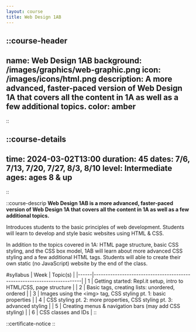 ```yaml
---
layout: course
title: Web Design 1AB
---
```

::course-header
---
name: Web Design 1AB
background: /images/graphics/web-graphic.png
icon: /images/icons/html.png
description: A more advanced, faster-paced version of Web Design 1A that covers all the content in 1A as well as a few additional topics.
color: amber
---
::

::course-details
---
time: 2024-03-02T13:00
duration: 45
dates: 7/6, 7/13, 7/20, 7/27, 8/3, 8/10
level: Intermediate
ages: ages 8 & up
---
::


::course-descrip
**Web Design 1AB is a more advanced, faster-paced version of Web Design 1A that covers all the content in 1A as well as a few additional topics.**

Introduces students to the basic principles of web development. Students will learn to develop and style basic websites using HTML & CSS.

In addition to the topics covered in 1A: HTML page structure, basic CSS styling, and the CSS box model, 1AB will learn about more advanced CSS styling and a few additional HTML tags. Students will able to create their own static (no JavaScript) website by the end of the class.

#syllabus
| Week | Topic(s)                                                                |
|------|-------------------------------------------------------------------------|
| 1    | Getting started: Repl.it setup, intro to HTML/CSS, page structure       |
| 2    | Basic tags, creating lists: unordered, ordered                          |
| 3    | Images using the \<img> tag, CSS styling pt. 1: basic properties         |
| 4    | CSS styling pt. 2: more properties, CSS styling pt. 3: advanced styling |
| 5    | Creating menus & navigation bars (may add CSS styling)                  |
| 6    | CSS classes and IDs                                                     |
::

::certificate-notice
::